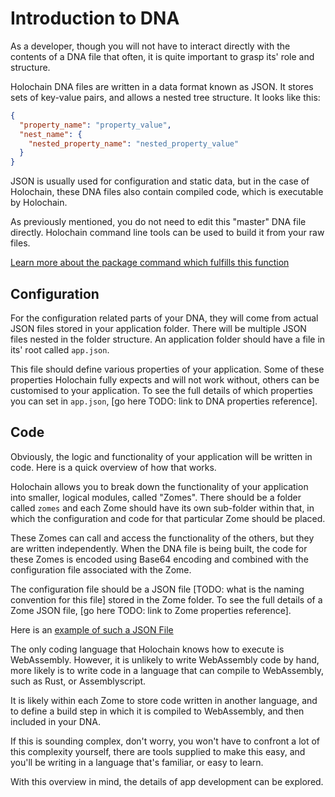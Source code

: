 # Introduction to DNA

As a developer, though you will not have to interact directly with the contents of a DNA file that often, it is quite important to grasp its' role and structure.

Holochain DNA files are written in a data format known as JSON. It stores sets of key-value pairs, and allows a nested tree structure. It looks like this:

```json
{
  "property_name": "property_value",
  "nest_name": {
    "nested_property_name": "nested_property_value"
  }
}
```

JSON is usually used for configuration and static data, but in the case of Holochain, these DNA files also contain compiled code, which is executable by Holochain.

As previously mentioned, you do not need to edit this "master" DNA file directly. Holochain command line tools can be used to build it from your raw files.

[Learn more about the package command which fulfills this function](https://github.com/holochain/holochain-cmd#usage)

## Configuration

For the configuration related parts of your DNA, they will come from actual JSON files stored in your application folder. There will be multiple JSON files nested in the folder structure. An application folder should have a file in its' root called `app.json`.

This file should define various properties of your application. Some of these properties Holochain fully expects and will not work without, others can be customised to your application. To see the full details of which properties you can set in `app.json`, [go here TODO: link to DNA properties reference].

## Code

Obviously, the logic and functionality of your application will be written in code. Here is a quick overview of how that works.

Holochain allows you to break down the functionality of your application into smaller, logical modules, called "Zomes". There should be a folder called `zomes` and each Zome should have its own sub-folder within that, in which the configuration and code for that particular Zome should be placed.

These Zomes can call and access the functionality of the others, but they are written independently. When the DNA file is being built, the code for these Zomes is encoded using Base64 encoding and combined with the configuration file associated with the Zome.

The configuration file should be a JSON file [TODO: what is the naming convention for this file] stored in the Zome folder. To see the full details of a Zome JSON file, [go here TODO: link to Zome properties reference].

Here is an [example of such a JSON File](https://github.com/Connoropolous/fantastic-system/blob/master/app.json)

The only coding language that Holochain knows how to execute is WebAssembly. However, it is unlikely to write WebAssembly code by hand, more likely is to write code in a language that can compile to WebAssembly, such as Rust, or Assemblyscript.

It is likely within each Zome to store code written in another language, and to define a build step in which it is compiled to WebAssembly, and then included in your DNA.

If this is sounding complex, don't worry, you won't have to confront a lot of this complexity yourself, there are tools supplied to make this easy, and you'll be writing in a language that's familiar, or easy to learn.

With this overview in mind, the details of app development can be explored.
